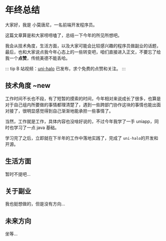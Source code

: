 
# 年终总结

大家好，我是 小莫唐尼，一名前端开发程序员。

这篇文章算是和大家唠唠嗑了，总结一下今年的所见所想吧。

我会从技术角度，生活方面，以及大家可能会比较感兴趣的程序员做副业的话题，最后，也和大家说点我今年心态上的一些转变吧，咱们直接进入正文，不要忘了给我一个**点赞**，传统美德不能丢哈。

::: tip
B 站视频：[uni-halo](https://www.bilibili.com/video/BV1Qg411n7G1/) 已发布，求个免费的点赞和关注。
:::

## 技术角度 ~new

工作时间不长也不段，有了短暂的摸索的时间，今年相对来说成长了很多，也算是对于自己组内所要做的事情都理清楚了，遇到一些跨部门协作这块的事情也能出面对接了，很明显感觉得到自己渐渐地能承担一些事情了。

当然，工作就是工作，具体内容也没啥好说的，不过今年我学了一手 uniapp，同时也学习了一点 java 基础。

学习完了之后，立即就在下半年的工作中落地实践了，完成了 `uni-halo`的开发和开源。

## 生活方面

暂时不提吧...

## 关于副业

我也挺想做的，但是没有方向...

## 未来方向

坐等...

